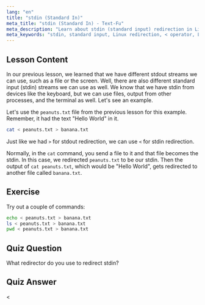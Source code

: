 ```yaml
---
lang: "en"
title: "stdin (Standard In)"
meta_title: "stdin (Standard In) - Text-Fu"
meta_description: "Learn about stdin (standard input) redirection in Linux. Understand how to use the '<' operator with files and commands. Explore practical examples and improve your Linux command-line skills."
meta_keywords: "stdin, standard input, Linux redirection, < operator, Linux tutorial, command line, beginner, guide"
---
```


## Lesson Content

In our previous lesson, we learned that we have different stdout streams we can use, such as a file or the screen. Well, there are also different standard input (stdin) streams we can use as well. We know that we have stdin from devices like the keyboard, but we can use files, output from other processes, and the terminal as well. Let's see an example.

Let's use the `peanuts.txt` file from the previous lesson for this example. Remember, it had the text "Hello World" in it.

```bash
cat < peanuts.txt > banana.txt
```

Just like we had `>` for stdout redirection, we can use `<` for stdin redirection.

Normally, in the `cat` command, you send a file to it and that file becomes the stdin. In this case, we redirected `peanuts.txt` to be our stdin. Then the output of `cat peanuts.txt`, which would be "Hello World", gets redirected to another file called `banana.txt`.

## Exercise

Try out a couple of commands:

```bash
echo < peanuts.txt > banana.txt
ls < peanuts.txt > banana.txt
pwd < peanuts.txt > banana.txt
```

## Quiz Question

What redirector do you use to redirect stdin?

## Quiz Answer

<
